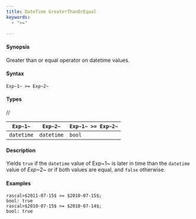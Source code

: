 ```yaml
---
title: DateTime GreaterThanOrEqual
keywords:
  - ">="

---
```


#### Synopsis

Greater than or equal operator on datetime values.

#### Syntax

`Exp~1~ >= Exp~2~`

#### Types

//

| `Exp~1~`      | `Exp~2~`      | `Exp~1~ >= Exp~2~`  |
| --- | --- | --- |
| `datetime`     |  `datetime`    | `bool`                |


#### Description

Yields `true` if the `datetime` value of Exp~1~ is later in time than the `datetime` value
of _Exp_~2~ or if both values are equal, and `false` otherwise.

#### Examples


```rascal-shell 
rascal>$2011-07-15$ >= $2010-07-15$;
bool: true
rascal>$2010-07-15$ >= $2010-07-14$;
bool: true
```


